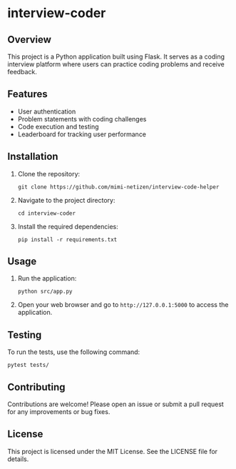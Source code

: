 # interview-coder

## Overview
This project is a Python application built using Flask. It serves as a coding interview platform where users can practice coding problems and receive feedback.

## Features
- User authentication
- Problem statements with coding challenges
- Code execution and testing
- Leaderboard for tracking user performance

## Installation
1. Clone the repository:
   ```
   git clone https://github.com/mimi-netizen/interview-code-helper
   ```
2. Navigate to the project directory:
   ```
   cd interview-coder
   ```
3. Install the required dependencies:
   ```
   pip install -r requirements.txt
   ```

## Usage
1. Run the application:
   ```
   python src/app.py
   ```
2. Open your web browser and go to `http://127.0.0.1:5000` to access the application.

## Testing
To run the tests, use the following command:
```
pytest tests/
```

## Contributing
Contributions are welcome! Please open an issue or submit a pull request for any improvements or bug fixes.

## License
This project is licensed under the MIT License. See the LICENSE file for details.
